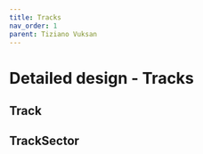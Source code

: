 ```yaml
---
title: Tracks
nav_order: 1
parent: Tiziano Vuksan
---
```

# Detailed design - Tracks

## Track

## TrackSector
